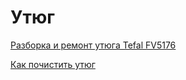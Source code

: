# Утюг

[Разборка и ремонт утюга Tefal FV5176](http://gertc.com/rabota-offline/razborka-i-remont-utyuga-tefal-fv5176.html)

[Как почистить утюг](http://hozobzor.ru/tehnika/kak-pochistit-utyug-ot-nakipi.html)

